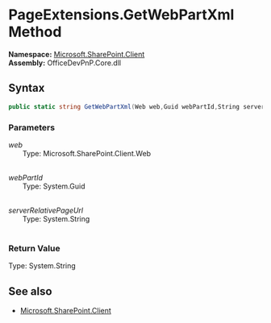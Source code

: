 # PageExtensions.GetWebPartXml Method  
**Namespace:** [Microsoft.SharePoint.Client](Microsoft.SharePoint.Client.md)  
**Assembly:** OfficeDevPnP.Core.dll  
## Syntax
```C#
public static string GetWebPartXml(Web web,Guid webPartId,String serverRelativePageUrl)
```
### Parameters
*web*  
&emsp;&emsp;Type: Microsoft.SharePoint.Client.Web  
&emsp;&emsp;  
  
*webPartId*  
&emsp;&emsp;Type: System.Guid  
&emsp;&emsp;  
  
*serverRelativePageUrl*  
&emsp;&emsp;Type: System.String  
&emsp;&emsp;  
  
### Return Value
Type: System.String  

## See also
- [Microsoft.SharePoint.Client](Microsoft.SharePoint.Client.md)
